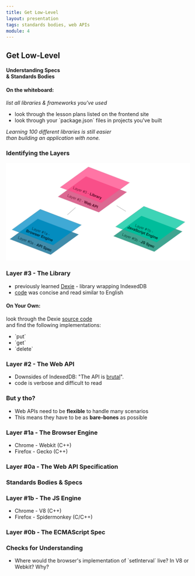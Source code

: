 ```yaml
---
title: Get Low-Level
layout: presentation
tags: standards bodies, web APIs
module: 4
---
```


<section>
  <h2>Get Low-Level</h2>
  <h4>Understanding Specs<br /> & Standards Bodies</h4>
</section>

<section>
  <section>
    <h4>On the whiteboard:</h4>
    <p><i>list all libraries & frameworks you've used</i></p>
    <ul>
      <li>look through the lesson plans listed on the frontend site</li>
      <li>look through your `package.json` files in projects you've built</li>
    </ul>
  </section>
  <section>
    <p><i>Learning 100 different libraries is still easier<br />than building an application with none.</i></p>
  </section>
</section>

<section>
  <h3>Identifying the Layers</h3>
  <img src="../../assets/images/lessons/get-low-level/low-level-layers.png" />
</section>

<section>
  <section>
    <h3>Layer #3 - The Library</h3>
    <ul>
      <li>previously learned <a href="http://dexie.org/">Dexie</a> - library wrapping IndexedDB</li>
      <li><a href="https://github.com/turingschool-examples/offline-news/blob/before-sync-lesson/public/indexedDB.js">code</a> was concise and read similar to English</li>
    </ul>
  </section>
  <section>
    <h4>On Your Own:</h4>
    <p>look through the Dexie <a href="https://github.com/dfahlander/Dexie.js">source code</a><br />and find the following implementations:</p>
    <ul>
      <li>`put`</li>
      <li>`get`</li>
      <li>`delete`</li>
    </ul>
  </section>
</section>

<section>
  <section>
    <h3>Layer #2 - The Web API</h3>
    <ul>
      <li>Downsides of IndexedDB: "The API is <a href="https://github.com/turingschool-examples/offline-news/blob/d6182e5e7858af7481ef41d534dbc5a5d8b717f0/public/indexedDB.js">brutal</a>".</li>
      <li>code is verbose and difficult to read</li>
    </ul>
  </section>
  <section>
    <h3>But y tho?</h3>
    <ul>
      <li>Web APIs need to be <b>flexible</b> to handle many scenarios</li>
      <li>This means they have to be as <b>bare-bones</b> as possible</li>
    </ul>
  </section>
</section>

<section>
  <h3>Layer #1a - The Browser Engine</h3>
  <ul>
    <li>Chrome - Webkit (C++)</li>
    <li>Firefox - Gecko (C++)</li>
  </ul>
</section>

<section>
  <h3>Layer #0a - The Web API Specification</h3>
</section>

<section>
  <h3>Standards Bodies & Specs</h3>
</section>

<section>
  <h3>Layer #1b - The JS Engine</h3>
  <ul>
    <li>Chrome - V8 (C++)</li>
    <li>Firefox - Spidermonkey (C/C++)</li>
  </ul>
</section>

<section>
  <h3>Layer #0b - The ECMAScript Spec</h3>
</section>

<section>
  <h3>Checks for Understanding</h3>
  <ul>
    <li>Where would the browser's implementation of `setInterval` live? In V8 or Webkit? Why?</li>
  </ul>
</section>
